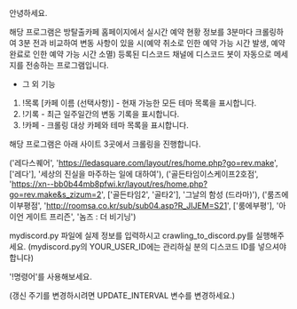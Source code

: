 안녕하세요.

해당 프로그램은 방탈출카페 홈페이지에서 실시간 예약 현황 정보를 3분마다 크롤링하여 3분 전과 비교하여 변동 사항이 있을 시(예약 취소로 인한 예약 가능 시간 발생, 예약 완료로 인한 예약 가능 시간 소멸) 등록된 디스코드 채널에 디스코드 봇이 자동으로 메세지를 전송하는 프로그램입니다.

- 그 외 기능
1. !목록 [카페 이름 (선택사항)] - 현재 가능한 모든 테마 목록을 표시합니다.
2. !기록 - 최근 일주일간의 변동 기록을 표시합니다.
3. !카페 - 크롤링 대상 카페와 테마 목록을 표시합니다.


해당 프로그램은 아래 사이트 3곳에서 크롤링을 진행합니다.

('레다스퀘어', 'https://ledasquare.com/layout/res/home.php?go=rev.make', ['레다'], '세상의 진실을 마주하는 일에 대하여'),
('골든타임이스케이프2호점', 'https://xn--bb0b44mb8pfwi.kr/layout/res/home.php?go=rev.make&s_zizum=2', ['골든타임2', '골타2'], '그날의 함성 (드라마)'),
('룸즈에이부평점', 'http://roomsa.co.kr/sub/sub04.asp?R_JIJEM=S21', ['룸에부평'], '아이언 게이트 프리즌', '놈즈 : 더 비기닝')

mydiscord.py 파일에 실제 정보를 입력하시고 crawling_to_discord.py를 실행해주세요. (mydiscord.py의 YOUR_USER_ID에는 관리하실 분의 디스코드 ID를 넣으셔야 합니다)

'!명령어'를 사용해보세요.

(갱신 주기를 변경하시려면 UPDATE_INTERVAL 변수를 변경하세요.)
